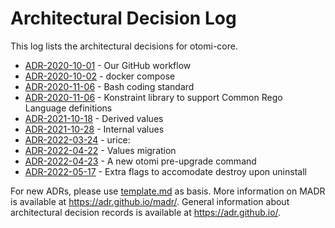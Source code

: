 # Architectural Decision Log

This log lists the architectural decisions for otomi-core.

<!-- adrlog -- Regenerate the content by using "npm run adr". -->

- [ADR-2020-10-01](2020-10-01-github-workflow.md) - Our GitHub workflow
- [ADR-2020-10-02](2020-10-02-docker-compose.md) - docker compose
- [ADR-2020-11-06](2020-11-06-bash-style-guide.md) - Bash coding standard
- [ADR-2020-11-06](2020-11-06-konstraint-policy-library.md) - Konstraint library to support Common Rego Language definitions
- [ADR-2021-10-18](2021-10-18-defaults-and-derived.md) - Derived values
- [ADR-2021-10-28](2021-10-28-internal-values.md) - Internal values
- [ADR-2022-03-24](2022-03-24-custom-ca.md) - urice:
- [ADR-2022-04-22](2022-04-22-values-migration.md) - Values migration
- [ADR-2022-04-23](2022-04-23-pre-upgrade.md) - A new otomi pre-upgrade command
- [ADR-2022-05-17](2022-05-17-destroy-upon-uninstall.md) - Extra flags to accomodate destroy upon uninstall

<!-- adrlogstop -->

For new ADRs, please use [template.md](.template.md) as basis.
More information on MADR is available at <https://adr.github.io/madr/>.
General information about architectural decision records is available at <https://adr.github.io/>.
